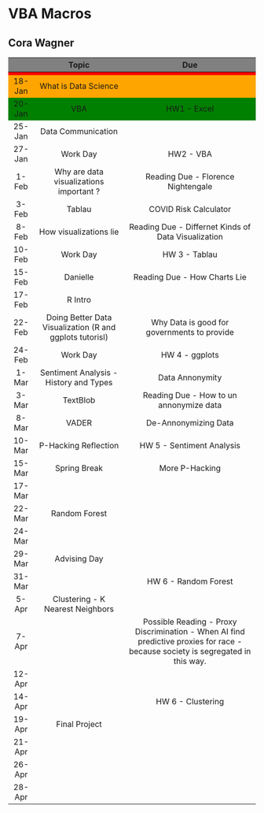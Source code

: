 # VBA Macros
## Cora Wagner

<style>
.heatMap th {
background: grey;
word-wrap: break-word;
text-align: center;
}
.heatMap tr:nth-child(1) { background: red; }
.heatMap tr:nth-child(2) { background: orange; }
.heatMap tr:nth-child(3) { background: green; }
</style>

<div class="heatMap">

|        |                            Topic                           |                                                                  Due                                                                 |
|:------:|:----------------------------------------------------------:|:------------------------------------------------------------------------------------------------------------------------------------:|
|        |                                                            |                                                                                                                                      |
| 18-Jan |                   What   is Data Science                   |                                                                                                                                      |
| 20-Jan |                             VBA                            |                                                             HW1 -   Excel                                                            |
| 25-Jan |                    Data   Communication                    |                                                                                                                                      |
| 27-Jan |                          Work Day                          |                                                              HW2 -   VBA                                                             |
|  1-Feb |           Why are data visualizations important ?          |                                                 Reading   Due - Florence Nightengale                                                 |
|  3-Feb |                           Tablau                           |                                                        COVID   Risk Calculator                                                       |
|  8-Feb |                   How visualizations lie                   |                                          Reading Due - Differnet Kinds of Data Visualization                                         |
| 10-Feb |                          Work Day                          |                                                             HW 3 - Tablau                                                            |
| 15-Feb |                          Danielle                          |                                                     Reading Due - How Charts Lie                                                     |
| 17-Feb |                           R Intro                          |                                                                                                                                      |
| 22-Feb | Doing   Better Data Visualization (R and ggplots tutorisl) |                                             Why   Data is good for governments to provide                                            |
| 24-Feb |                          Work Day                          |                                                            HW 4 - ggplots                                                            |
|  1-Mar |           Sentiment Analysis - History and Types           |                                                            Data Annonymity                                                           |
|  3-Mar |                          TextBlob                          |                                               Reading   Due - How to un annonymize data                                              |
|  8-Mar |                            VADER                           |                                                        De-Annonymizing   Data                                                        |
| 10-Mar |                   P-Hacking   Reflection                   |                                                       HW 5 - Sentiment Analysis                                                      |
| 15-Mar |                        Spring Break                        |                                                           More   P-Hacking                                                           |
| 17-Mar |                                                            |                                                                                                                                      |
| 22-Mar |                        Random Forest                       |                                                                                                                                      |
| 24-Mar |                                                            |                                                                                                                                      |
| 29-Mar |                        Advising Day                        |                                                                                                                                      |
| 31-Mar |                                                            |                                                         HW 6 - Random Forest                                                         |
|  5-Apr |              Clustering - K Nearest Neighbors              |                                                                                                                                      |
|  7-Apr |                                                            | Possible   Reading - Proxy Discrimination - When AI find predictive proxies for race -   because society is segregated in this way.  |
| 12-Apr |                                                            |                                                                                                                                      |
| 14-Apr |                                                            |                                                           HW 6 - Clustering                                                          |
| 19-Apr |                        Final Project                       |                                                                                                                                      |
| 21-Apr |                                                            |                                                                                                                                      |
| 26-Apr |                                                            |                                                                                                                                      |
| 28-Apr |                                                            |                                                                                                                                      |
</div>
